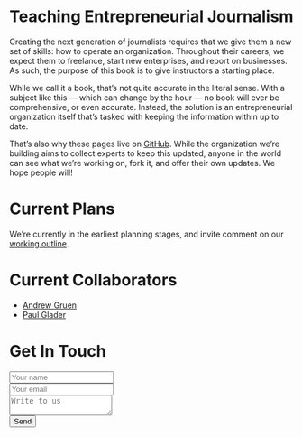 # Teaching Entrepreneurial Journalism

Creating the next generation of journalists requires that we give them a new set of skills: how to operate an organization.  Throughout their careers, we expect them to freelance, start new enterprises, and report on businesses.  As such, the purpose of this book is to give instructors a starting place.  

While we call it a book, that’s not quite accurate in the literal sense.  With a subject like this — which can change by the hour — no book will ever be comprehensive, or even accurate.  Instead, the solution is an entrepreneurial organization itself that’s tasked with keeping the information within up to date.

That’s also why these pages live on [GitHub](https://github.com/agruen/entj/edit/master/README.md).  While the organization we’re building aims to collect experts to keep this updated, anyone in the world can see what we’re working on, fork it, and offer their own updates.  We hope people will!

# Current Plans
We’re currently in the earliest planning stages, and invite comment on our [working outline](outline.md).

# Current Collaborators
* [Andrew Gruen](https://workingpaper.co/andrew-gruen)
* [Paul Glader](https://www.vettnews.com/paul-glader)

# Get In Touch
<form method="POST" action="https://formspree.io/entj@orangechair.org">
  <input type="text" name="name" placeholder="Your name"><br />
  <input type="email" name="email" placeholder="Your email"><br />
  <textarea name="message" placeholder="Write to us"></textarea><br />
  <button type="submit">Send</button>
</form>
